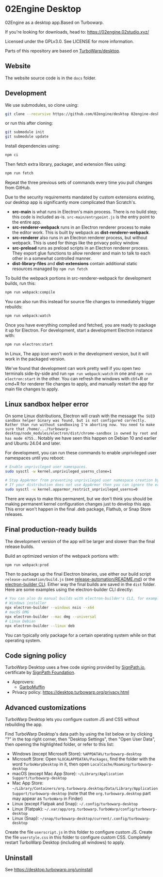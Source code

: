 # 02Engine Desktop

02Engine as a desktop app.Based on Turbowarp.

If you're looking for downloads, head to: https://02engine.02studio.xyz/

Licensed under the GPLv3.0. See LICENSE for more information.

Parts of this repository are based on [TurboWarp/desktop](https://github.com/TurboWarp/desktop).

## Website

The website source code is in the `docs` folder.

## Development

We use submodules, so clone using:

```bash
git clone --recursive https://github.com/02engine/desktop 02engine-desktop
```

or run this after cloning:

```bash
git submodule init
git submodule update
```

Install dependencies using:

```bash
npm ci
```

Then fetch extra library, packager, and extension files using:

```bash
npm run fetch
```

Repeat the three previous sets of commands every time you pull changes from GitHub.

Due to the security requirements mandated by custom extensions existing, our desktop app is significantly more complicated than Scratch's.

 - **src-main** is what runs in Electron's main process. There is no build step; this code is included as-is. `src-main/entrypoint.js` is the entry point to the entire app.
 - **src-renderer-webpack** runs in an Electron renderer process to make the editor work. This is built by webpack as **dist-renderer-webpack**.
 - **src-renderer** also runs in an Electron renderer process, but without webpack. This is used for things like the privacy policy window.
 - **src-preload** runs as preload scripts in an Electron renderer process. They export glue functions to allow renderer and main to talk to each other in a somewhat controlled manner.
 - **dist-library-files** and **dist-extensions** contain additional static resources managed by `npm run fetch`

To build the webpack portions in src-renderer-webpack for development builds, run this:

```bash
npm run webpack:compile
```

You can also run this instead for source file changes to immediately trigger rebuilds:

```bash
npm run webpack:watch
```

Once you have everything compiled and fetched, you are ready to package it up for Electron. For development, start a development Electron instance with:

```bash
npm run electron:start
```

In Linux, The app icon won't work in the development version, but it will work in the packaged version.

We've found that development can work pretty well if you open two terminals side-by-side and run `npm run webpack:watch` in one and `npm run electron:start` in the other. You can refresh the windows with ctrl+R or cmd+R for renderer file changes to apply, and manually restart the app for main file changes to apply.

## Linux sandbox helper error

On some Linux distributions, Electron will crash with the message `The SUID sandbox helper binary was found, but is not configured correctly. Rather than run without sandboxing I'm aborting now. You need to make sure that /home/.../turbowarp-desktop/node_modules/electron/dist/chrome-sandbox is owned by root and has mode 4755.`. Notably we have seen this happen on Debian 10 and earlier and Ubuntu 24.04 and later.

For development, you can run these commands to enable unprivileged user namespaces until you reboot:

```bash
# Enable unprivileged user namespaces.
sudo sysctl -w kernel.unprivileged_userns_clone=1

# Stop AppArmor from preventing unprivileged user namespace creation by default.
# If your distribution does not use AppArmor then you can ignore the error.
sudo sysctl -w kernel.apparmor_restrict_unprivileged_userns=0
```

There are ways to make this permanent, but we don't think you should be making permanent kernel configuration changes just to develop this app. This error won't happen in the final .deb package, Flathub, or Snap Store releases.

## Final production-ready builds

The development version of the app will be larger and slower than the final release builds.

Build an optimized version of the webpack portions with:

```bash
npm run webpack:prod
```

Then to package up the final Electron binaries, use either our build script `release-automation/build.js` (see [release-automation/README.md](release-automation/README.md)) or the [electron-builder CLI](https://www.electron.build/cli). Either way the final builds are saved in the `dist` folder. Here are some examples using the electron-builder CLI directly:

```bash
# You can also do manual builds with electron-builder's CLI, for example:
# Windows installer
npx electron-builder --windows nsis --x64
# macOS DMG
npx electron-builder --mac dmg --universal
# Linux Debian
npx electron-builder --linux deb
```

You can typically only package for a certain operating system while on that operating system.

## Code signing policy

TurboWarp Desktop uses a free code signing provided by [SignPath.io](https://about.signpath.io/), certificate by [SignPath Foundation](https://signpath.org/).

 * Approvers:
   * [GarboMuffin](https://github.com/GarboMuffin)
 * Privacy policy: https://desktop.turbowarp.org/privacy.html

## Advanced customizations

TurboWarp Desktop lets you configure custom JS and CSS without rebuilding the app.

Find TurboWarp Desktop's data path by using the list below or by clicking "?" in the top right corner, then "Desktop Settings", then "Open User Data", then opening the highlighted folder, or refer to this list:

 - Windows (except Microsoft Store): `%APPDATA%/turbowarp-desktop`
 - Microsoft Store: Open `%LOCALAPPDATA%/Packages`, find the folder with the word `TurboWarpDesktop` in it, then open `LocalCache/Roaming/turbowarp-desktop`
 - macOS (except Mac App Store): `~/Library/Application Support/turbowarp-desktop`
 - Mac App Store: `~/Library/Containers/org.turbowarp.desktop/Data/Library/Application Support/turbowarp-desktop` (note that the `org.turbowarp.desktop` part may appear as `TurboWarp` in Finder)
 - Linux (except Flatpak and Snap): `~/.config/turbowarp-desktop`
 - Linux (Flatpak): `~/.var/app/org.turbowarp.TurboWarp/config/turbowarp-desktop`
 - Linux (Snap): `~/snap/turbowarp-desktop/current/.config/turbowarp-desktop`

Create the file `userscript.js` in this folder to configure custom JS. Create the file `userstyle.css` in this folder to configure custom CSS. Completely restart TurboWarp Desktop (including all windows) to apply.

## Uninstall

See https://desktop.turbowarp.org/uninstall
